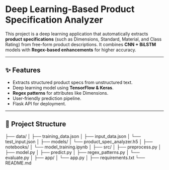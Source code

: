 # Deep Learning-Based Product Specification Analyzer  

This project is a deep learning application that automatically extracts **product specifications** (such as Dimensions, Standard, Material, and Class Rating) from free-form product descriptions. It combines **CNN + BiLSTM** models with **Regex-based enhancements** for higher accuracy.  

---

## ✨ Features  
- Extracts structured product specs from unstructured text.  
- Deep learning model using **TensorFlow & Keras**.  
- **Regex patterns** for attributes like Dimensions.  
- User-friendly prediction pipeline.  
- Flask API for deployment.  

---

## 📂 Project Structure  

├── data/
│   ├── training_data.json
│   ├── input_data.json
│   └── test_input.json
│
├── models/
│   └── product_spec_analyzer.h5
│
├── notebooks/
│   └── model_training.ipynb
│
├── src/
│   ├── preprocess.py
│   ├── model.py
│   ├── predict.py
│   ├── regex_patterns.py
│   └── evaluate.py
│
├── app/
│   └── app.py
│
├── requirements.txt
└── README.md
